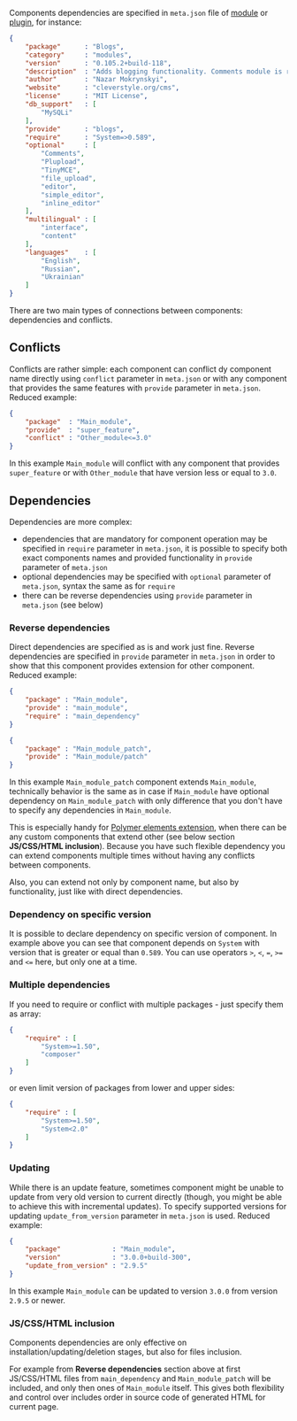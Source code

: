 Components dependencies are specified in `meta.json` file of [module](/docs/Module-architecture.md#metajson) or [plugin](/docs/Plugin-architecture.md#metajson), for instance:
```json
{
    "package"      : "Blogs",
    "category"     : "modules",
    "version"      : "0.105.2+build-118",
    "description"  : "Adds blogging functionality. Comments module is required for comments functionality, Plupload or similar module is required for files uploading functionality.",
    "author"       : "Nazar Mokrynskyi",
    "website"      : "cleverstyle.org/cms",
    "license"      : "MIT License",
    "db_support"   : [
        "MySQLi"
    ],
    "provide"      : "blogs",
    "require"      : "System=>0.589",
    "optional"     : [
        "Comments",
        "Plupload",
        "TinyMCE",
        "file_upload",
        "editor",
        "simple_editor",
        "inline_editor"
    ],
    "multilingual" : [
        "interface",
        "content"
    ],
    "languages"    : [
        "English",
        "Russian",
        "Ukrainian"
    ]
}
```


There are two main types of connections between components: dependencies and conflicts.

## Conflicts
Conflicts are rather simple: each component can conflict dy component name directly using `conflict` parameter in `meta.json` or with any component that provides the same features with `provide` parameter in `meta.json`.
Reduced example:
```json
{
    "package"  : "Main_module",
    "provide"  : "super_feature",
    "conflict" : "Other_module<=3.0"
}
```
In this example `Main_module` will conflict with any component that provides `super_feature` or with `Other_module` that have version less or equal to `3.0`.

## Dependencies
Dependencies are more complex:
* dependencies that are mandatory for component operation may be specified in `require` parameter in `meta.json`, it is possible to specify both exact components names and provided functionality in `provide` parameter of `meta.json`
* optional dependencies may be specified with `optional` parameter of `meta.json`, syntax the same as for `require`
* there can be reverse dependencies using `provide` parameter in `meta.json` (see below)

### Reverse dependencies
Direct dependencies are specified as is and work just fine. Reverse dependencies are specified in `provide` parameter in `meta.json` in order to show that this component provides extension for other component.
Reduced example:
```json
{
    "package" : "Main_module",
    "provide" : "main_module",
    "require" : "main_dependency"
}
```
```json
{
    "package" : "Main_module_patch",
    "provide" : "Main_module/patch"
}
```
In this example `Main_module_patch` component extends `Main_module`, technically behavior is the same as in case if `Main_module` have optional dependency on `Main_module_patch` with only difference that you don't have to specify any dependencies in `Main_module`.

This is especially handy for [Polymer elements extension](/docs/Polymer-elements-extension.md), when there can be any custom components that extend other (see below section **JS/CSS/HTML inclusion**). Because you have such flexible dependency you can extend components multiple times without having any conflicts between components.

Also, you can extend not only by component name, but also by functionality, just like with direct dependencies.

### Dependency on specific version
It is possible to declare dependency on specific version of component. In example above you can see that component depends on `System` with version that is greater or equal than `0.589`.
You can use operators `>`, `<`, `=`, `>=` and `<=` here, but only one at a time.

### Multiple dependencies
If you need to require or conflict with multiple packages - just specify them as array:
```json
{
    "require" : [
        "System>=1.50",
        "composer"
    ]
}
```
or even limit version of packages from lower and upper sides:
```json
{
    "require" : [
        "System>=1.50",
        "System<2.0"
    ]
}
```

### Updating
While there is an update feature, sometimes component might be unable to update from very old version to current directly (though, you might be able to achieve this with incremental updates).
To specify supported versions for updating `update_from_version` parameter in `meta.json` is used.
Reduced example:
```json
{
    "package"             : "Main_module",
    "version"             : "3.0.0+build-300",
    "update_from_version" : "2.9.5"
}
```
In this example `Main_module` can be updated to version `3.0.0` from version `2.9.5` or newer.

### JS/CSS/HTML inclusion
Components dependencies are only effective on installation/updating/deletion stages, but also for files inclusion.

For example from **Reverse dependencies** section above at first JS/CSS/HTML files from `main_dependency` and `Main_module_patch` will be included, and only then ones of `Main_module` itself.
This gives both flexibility and control over includes order in source code of generated HTML for current page.

